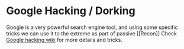 #  Google Hacking / Dorking
Google is a very powerful search engine tool, and using some specific tricks we can use it to the extreme as part of passive [[Recon]]
Check [Google hacking wiki]( https://en.wikipedia.org/wiki/Google_hacking) for more details and tricks.